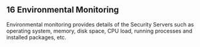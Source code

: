 ## 16 Environmental Monitoring

Environmental monitoring provides details of the Security Servers such as operating system, memory, disk space, CPU load, running processes and installed packages, etc.
